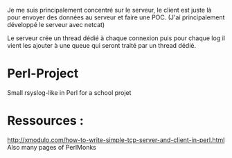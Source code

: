 Je me suis principalement concentré sur le serveur, le client est juste là pour envoyer des données au serveur et faire une POC. (J'ai principalement développé le serveur avec netcat)

Le serveur crée un thread dédié à chaque connexion puis pour chaque log il vient les ajouter à une queue qui seront traité par un thread dédié.




# Perl-Project
Small rsyslog-like in Perl for a school projet

# Ressources : 
http://xmodulo.com/how-to-write-simple-tcp-server-and-client-in-perl.html
Also many pages of PerlMonks
